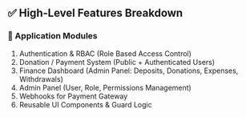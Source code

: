 ## ✅ High-Level Features Breakdown

### 🎯 Application Modules

1. Authentication & RBAC (Role Based Access Control)
2. Donation / Payment System (Public + Authenticated Users)
3. Finance Dashboard (Admin Panel: Deposits, Donations, Expenses, Withdrawals)
4. Admin Panel (User, Role, Permissions Management)
5. Webhooks for Payment Gateway
6. Reusable UI Components & Guard Logic
